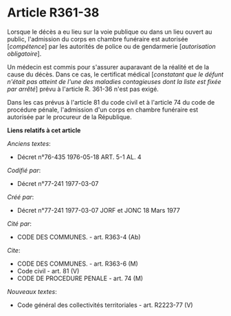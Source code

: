 # Article R361-38

Lorsque le décès a eu lieu sur la voie publique ou dans un lieu ouvert au public, l'admission du corps en chambre funéraire
est autorisée [*compétence*] par les autorités de police ou de gendarmerie [*autorisation obligatoire*].

Un médecin est commis pour s'assurer auparavant de la réalité et de la cause du décès. Dans ce cas, le certificat médical
[*constatant que le défunt n'était pas atteint de l'une des maladies contagieuses dont la liste est fixée par arrêté*] prévu
à l'article R. 361-36 n'est pas exigé.

Dans les cas prévus à l'article 81 du code civil et à l'article 74 du code de procédure pénale, l'admission d'un corps en
chambre funéraire est autorisée par le procureur de la République.

**Liens relatifs à cet article**

_Anciens textes_:

  - Décret n°76-435 1976-05-18 ART. 5-1 AL. 4

_Codifié par_:

  - Décret n°77-241 1977-03-07

_Créé par_:

  - Décret n°77-241 1977-03-07 JORF et JONC 18 Mars 1977

_Cité par_:

  - CODE DES COMMUNES. - art. R363-4 (Ab)

_Cite_:

  - CODE DES COMMUNES. - art. R363-6 (M)
  - Code civil - art. 81 (V)
  - CODE DE PROCEDURE PENALE - art. 74 (M)

_Nouveaux textes_:

  - Code général des collectivités territoriales - art. R2223-77 (V)
